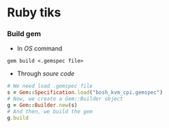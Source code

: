 # Ruby tiks

### Build gem 

* In _OS_ command 

```
gem build <.gemspec file>
```

* Through _soure code_

```Ruby
# We need load .gemspec file
s = Gem::Specification.load("bosh_kvm_cpi.gemspec")
# Now, we create a Gem::Builder object
g = Gem::Builder.new(s)
# And then, we build the gem 
g.build
```
